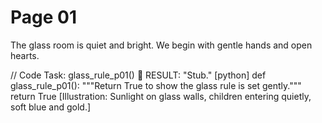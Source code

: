 
# Page 01

The glass room is quiet and bright.
We begin with gentle hands and open hearts.

// Code Task: glass_rule_p01()  RESULT: "Stub."
[python]
def glass_rule_p01():
	"""Return True to show the glass rule is set gently."""
	return True
[Illustration: Sunlight on glass walls, children entering quietly, soft blue and gold.]
